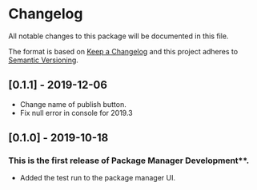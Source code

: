 # Changelog
All notable changes to this package will be documented in this file.

The format is based on [Keep a Changelog](http://keepachangelog.com/en/1.0.0/)
and this project adheres to [Semantic Versioning](http://semver.org/spec/v2.0.0.html).

## [0.1.1] - 2019-12-06

- Change name of publish button.
- Fix null error in console for 2019.3

## [0.1.0] - 2019-10-18
### This is the first release of Package Manager Development**.

- Added the test run to the package manager UI.
